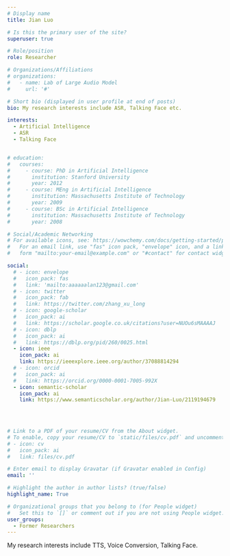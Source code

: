 ```yaml
---
# Display name
title: Jian Luo

# Is this the primary user of the site?
superuser: true

# Role/position
role: Researcher

# Organizations/Affiliations
# organizations:
#   - name: Lab of Large Audio Model
#     url: '#'

# Short bio (displayed in user profile at end of posts)
bio: My research interests include ASR, Talking Face etc.

interests:
  - Artificial Intelligence
  - ASR
  - Talking Face


# education:
#   courses:
#     - course: PhD in Artificial Intelligence
#       institution: Stanford University
#       year: 2012
#     - course: MEng in Artificial Intelligence
#       institution: Massachusetts Institute of Technology
#       year: 2009
#     - course: BSc in Artificial Intelligence
#       institution: Massachusetts Institute of Technology
#       year: 2008

# Social/Academic Networking
# For available icons, see: https://wowchemy.com/docs/getting-started/page-builder/#icons
#   For an email link, use "fas" icon pack, "envelope" icon, and a link in the
#   form "mailto:your-email@example.com" or "#contact" for contact widget.

social:
  # - icon: envelope
  #   icon_pack: fas
  #   link: 'mailto:aaaaaalan123@gmail.com'
  # - icon: twitter
  #   icon_pack: fab
  #   link: https://twitter.com/zhang_xu_long
  # - icon: google-scholar
  #   icon_pack: ai
  #   link: https://scholar.google.co.uk/citations?user=NUOu6sMAAAAJ
  # - icon: dblp
  #   icon_pack: ai
  #   link: https://dblp.org/pid/260/0025.html
  - icon: ieee
    icon_pack: ai
    link: https://ieeexplore.ieee.org/author/37088814294
  # - icon: orcid
  #   icon_pack: ai
  #   link: https://orcid.org/0000-0001-7005-992X
  - icon: semantic-scholar
    icon_pack: ai
    link: https://www.semanticscholar.org/author/Jian-Luo/2119194679


    
    
# Link to a PDF of your resume/CV from the About widget.
# To enable, copy your resume/CV to `static/files/cv.pdf` and uncomment the lines below.
# - icon: cv
#   icon_pack: ai
#   link: files/cv.pdf

# Enter email to display Gravatar (if Gravatar enabled in Config)
email: ''

# Highlight the author in author lists? (true/false)
highlight_name: True

# Organizational groups that you belong to (for People widget)
#   Set this to `[]` or comment out if you are not using People widget.
user_groups:
  - Former Researchers
---
```


My research interests include TTS, Voice Conversion, Talking Face.